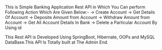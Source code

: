 This is Simple Banking Application Rest API in Which You Can perform Following Action Which Are Given Below:-
  -> Create Account
  -> Get Details Of Account
  -> Deposite Amount from Account
  -> Withdraw Amount from Account
  -> Get All Account Details In Bank
  -> Delete a Particular Account By Using id

  This Rest API is Developed Using SpringBoot, Hibernate, OOPs and MySQL DataBase.This API Is Totally built at The Admin End.

